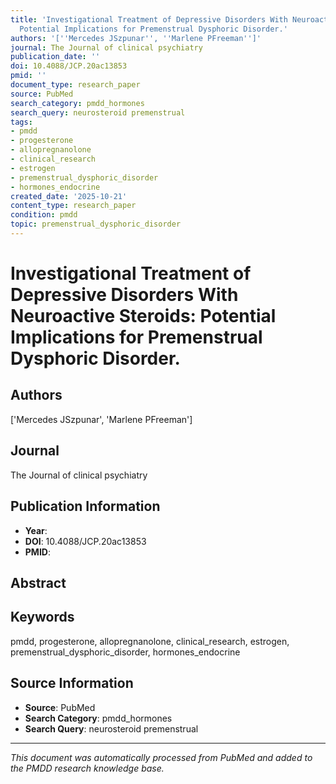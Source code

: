 ```yaml
---
title: 'Investigational Treatment of Depressive Disorders With Neuroactive Steroids:
  Potential Implications for Premenstrual Dysphoric Disorder.'
authors: '[''Mercedes JSzpunar'', ''Marlene PFreeman'']'
journal: The Journal of clinical psychiatry
publication_date: ''
doi: 10.4088/JCP.20ac13853
pmid: ''
document_type: research_paper
source: PubMed
search_category: pmdd_hormones
search_query: neurosteroid premenstrual
tags:
- pmdd
- progesterone
- allopregnanolone
- clinical_research
- estrogen
- premenstrual_dysphoric_disorder
- hormones_endocrine
created_date: '2025-10-21'
content_type: research_paper
condition: pmdd
topic: premenstrual_dysphoric_disorder
---
```


# Investigational Treatment of Depressive Disorders With Neuroactive Steroids: Potential Implications for Premenstrual Dysphoric Disorder.

## Authors
['Mercedes JSzpunar', 'Marlene PFreeman']

## Journal
The Journal of clinical psychiatry

## Publication Information
- **Year**: 
- **DOI**: 10.4088/JCP.20ac13853
- **PMID**: 

## Abstract


## Keywords
pmdd, progesterone, allopregnanolone, clinical_research, estrogen, premenstrual_dysphoric_disorder, hormones_endocrine

## Source Information
- **Source**: PubMed
- **Search Category**: pmdd_hormones
- **Search Query**: neurosteroid premenstrual

---
*This document was automatically processed from PubMed and added to the PMDD research knowledge base.*
